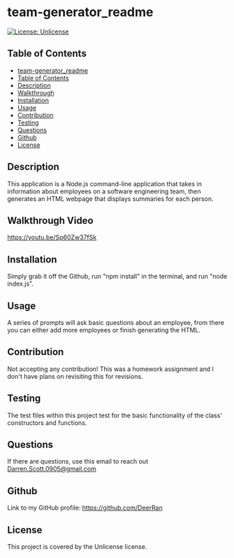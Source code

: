 
# team-generator_readme
[![License: Unlicense](https://img.shields.io/badge/license-Unlicense-green)](http://unlicense.org/)
## Table of Contents   
- [team-generator_readme](#datatitle)
- [Table of Contents](#table-of-contents)
- [Description](#description)
- [Walkthrough](#walkthrough-video)
- [Installation](#installation)
- [Usage](#usage)
- [Contribution](#contribution)
- [Testing](#testing)
- [Questions](#questions)
- [Github](#github)
- [License](#license)
## Description  
This application is a Node.js command-line application that takes in information about employees on a software engineering team, then generates an HTML webpage that displays summaries for each person.  
## Walkthrough Video
https://youtu.be/Sp60Zw37fSk
## Installation
Simply grab it off the Github, run "npm install" in the terminal, and run "node index.js".
## Usage
A series of prompts will ask basic questions about an employee, from there you can either add more employees or finish generating the HTML.
## Contribution
Not accepting any contribution! This was a homework assignment and I don't have plans on revisiting this for revisions.
## Testing
The test files within this project test for the basic functionality of the class' constructors and functions. 
## Questions
If there are questions, use this email to reach out Darren.Scott.0905@gmail.com
## Github
Link to my GitHub profile: https://github.com/DeerRan
## License
This project is covered by the Unlicense license.
